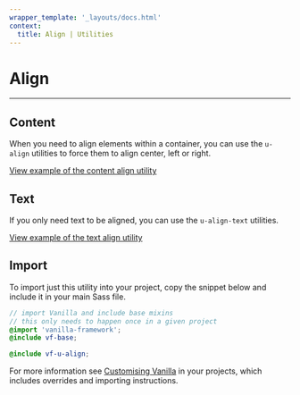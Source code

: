 ```yaml
---
wrapper_template: '_layouts/docs.html'
context:
  title: Align | Utilities
---
```


# Align

<hr>

## Content

When you need to align elements within a container, you can use the `u-align` utilities to force them to align center, left or right.

<div class="embedded-example"><a href="/docs/examples/utilities/align/content" class="js-example">
View example of the content align utility
</a></div>

## Text

If you only need text to be aligned, you can use the `u-align-text` utilities.

<div class="embedded-example"><a href="/docs/examples/utilities/align/text" class="js-example">
View example of the text align utility
</a></div>

## Import

To import just this utility into your project, copy the snippet below and include it in your main Sass file.

```scss
// import Vanilla and include base mixins
// this only needs to happen once in a given project
@import 'vanilla-framework';
@include vf-base;

@include vf-u-align;
```

For more information see [Customising Vanilla](/docs/customising-vanilla/) in your projects, which includes overrides and importing instructions.
